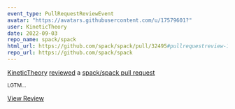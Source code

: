 ```yaml
---
event_type: PullRequestReviewEvent
avatar: "https://avatars.githubusercontent.com/u/17579601?"
user: KineticTheory
date: 2022-09-03
repo_name: spack/spack
html_url: https://github.com/spack/spack/pull/32495#pullrequestreview-1095563641
repo_url: https://github.com/spack/spack
---
```


<a href='https://github.com/KineticTheory' target='_blank'>KineticTheory</a> <a href='https://github.com/spack/spack/pull/32495#pullrequestreview-1095563641' target='_blank'>reviewed</a> a <a href='https://github.com/spack/spack/pull/32495' target='_blank'>spack/spack pull request</a>

<small>LGTM...</small>

<a href='https://github.com/spack/spack/pull/32495#pullrequestreview-1095563641' target='_blank'>View Review</a>